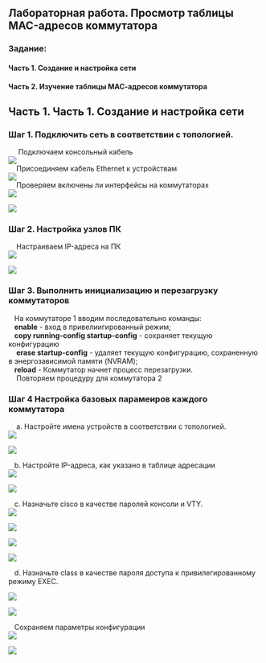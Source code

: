 ##   Лабораторная работа. Просмотр таблицы MAC-адресов коммутатора
### Задание:     
#### Часть 1. Создание и настройка сети    
#### Часть 2. Изучение таблицы МАС-адресов коммутатора     
##  Часть 1. Часть 1. Создание и настройка сети    
### Шаг 1. Подключить сеть в соответствии с топологией.    
&nbsp;&nbsp;&nbsp;&nbsp; Подключаем консольный кабель    
![](./L2-1.png)    
&nbsp;&nbsp;&nbsp;&nbsp;Присоединяем кабель Ethernet к устройствам         
![](./L2-2.png)   
&nbsp;&nbsp;&nbsp;&nbsp;Проверяем включены ли интерфейсы на коммутаторах     
![](./L2-3.png)    

![](./L2-4.png)       

### Шаг 2. Настройка узлов ПК      
&nbsp;&nbsp;&nbsp;&nbsp;Настраиваем IP-адреса на ПК   
![](./L2-5.png)        

![](./L2-6.png)       

### Шаг 3. Выполнить инициализацию и перезагрузку коммутаторов          
&nbsp;&nbsp;&nbsp;На коммутаторе 1 вводим последовательно команды:        
&nbsp;&nbsp;&nbsp;**enable** - вход в привелиигированный режим;       
&nbsp;&nbsp;&nbsp;**copy running-config startup-config** - сохраняет текущую конфигурацию                
&nbsp;&nbsp;&nbsp; **erase startup-config** - удаляет текущую конфигурацию, сохраненную в энергозависимой памяти (NVRAM);        
&nbsp;&nbsp;&nbsp;**reload** - Коммутатор начнет процесс перезагрузки.         
&nbsp;&nbsp;&nbsp; Повторяем процедуру для коммутатора 2      

### Шаг 4 Настройка базовых парамеиров каждого коммутатора       
&nbsp;&nbsp;&nbsp;&nbsp;a. Настройте имена устройств в соответствии с топологией.     
![](./L1-9.png)      

![](./L2-10.png)       

&nbsp;&nbsp;&nbsp;b. Настройте IP-адреса, как указано в таблице адресации       
![](./L2-11.png)         

![](./L2-12.png)       

&nbsp;&nbsp;&nbsp;c. Назначьте cisco в качестве паролей консоли и VTY.     
![](./L2-13.png)          

![](./L2-14.png)        

![](./L2-15.png)         

![](./L2-16.png)       

&nbsp;&nbsp;&nbsp;d. Назначьте class в качестве пароля доступа к привилегированному режиму EXEC.

![](./L2-17.png)         

![](./L2-18.png)      

&nbsp;&nbsp;&nbsp;Сохраняем параметры конфигурации       
![](./L2-19.png)          

![](./L2-20.png)    


  